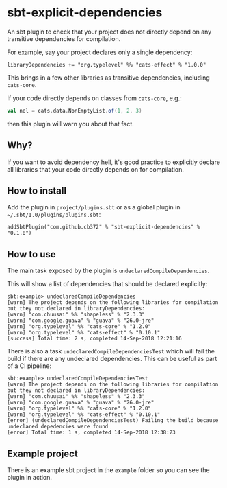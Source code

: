 # sbt-explicit-dependencies

An sbt plugin to check that your project does not directly depend on any
transitive dependencies for compilation.

For example, say your project declares only a single dependency:

```
libraryDependencies += "org.typelevel" %% "cats-effect" % "1.0.0"
```

This brings in a few other libraries as transitive dependencies, including
`cats-core`.

If your code directly depends on classes from `cats-core`, e.g.:

```scala
val nel = cats.data.NonEmptyList.of(1, 2, 3)
```

then this plugin will warn you about that fact.

## Why?

If you want to avoid dependency hell, it's good practice to explicitly declare
all libraries that your code directly depends on for compilation.

## How to install

Add the plugin in `project/plugins.sbt` or as a global plugin in
`~/.sbt/1.0/plugins/plugins.sbt`:

```
addSbtPlugin("com.github.cb372" % "sbt-explicit-dependencies" % "0.1.0")
```

## How to use

The main task exposed by the plugin is `undeclaredCompileDependencies`.

This will show a list of dependencies that should be declared explicitly:

```
sbt:example> undeclaredCompileDependencies
[warn] The project depends on the following libraries for compilation but they not declared in libraryDependencies:
[warn] "com.chuusai" %% "shapeless" % "2.3.3"
[warn] "com.google.guava" % "guava" % "26.0-jre"
[warn] "org.typelevel" %% "cats-core" % "1.2.0"
[warn] "org.typelevel" %% "cats-effect" % "0.10.1"
[success] Total time: 2 s, completed 14-Sep-2018 12:21:16
```

There is also a task `undeclaredCompileDependenciesTest` which will fail the
build if there are any undeclared dependencies. This can be useful as part of a
CI pipeline:

```
sbt:example> undeclaredCompileDependenciesTest
[warn] The project depends on the following libraries for compilation but they not declared in libraryDependencies:
[warn] "com.chuusai" %% "shapeless" % "2.3.3"
[warn] "com.google.guava" % "guava" % "26.0-jre"
[warn] "org.typelevel" %% "cats-core" % "1.2.0"
[warn] "org.typelevel" %% "cats-effect" % "0.10.1"
[error] (undeclaredCompileDependenciesTest) Failing the build because undeclared depedencies were found
[error] Total time: 1 s, completed 14-Sep-2018 12:38:23
```

## Example project

There is an example sbt project in the `example` folder so you can see the
plugin in action.
